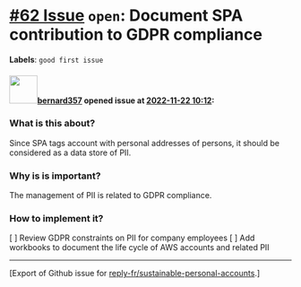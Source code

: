 # [\#62 Issue](https://github.com/reply-fr/sustainable-personal-accounts/issues/62) `open`: Document SPA contribution to GDPR compliance
**Labels**: `good first issue`


#### <img src="https://avatars.githubusercontent.com/u/235078?v=4" width="50">[bernard357](https://github.com/bernard357) opened issue at [2022-11-22 10:12](https://github.com/reply-fr/sustainable-personal-accounts/issues/62):

### What is this about?
Since SPA tags account with personal addresses of persons, it should be considered as a data store of PII. 

### Why is is important?
The management of PII is related to GDPR compliance.

### How to implement it?
[ ] Review GDPR constraints on PII for company employees
[ ] Add workbooks to document the life cycle of AWS accounts and related PII




-------------------------------------------------------------------------------



[Export of Github issue for [reply-fr/sustainable-personal-accounts](https://github.com/reply-fr/sustainable-personal-accounts).]
